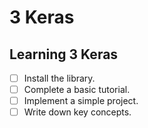 # 3 Keras

## Learning 3 Keras
- [ ] Install the library.
- [ ] Complete a basic tutorial.
- [ ] Implement a simple project.
- [ ] Write down key concepts.
